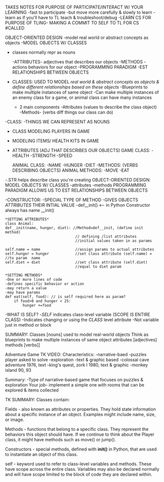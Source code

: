 TAKES NOTES FOR PURPOSE OF PARTICIPATE/INTERACT W/ YOUR LEARNING
-fast to participate
-but move more carefully & slowly to learn 
-learn as if you'll have to TL teach & troubleshoot/debug
-LEARN CS FOR PURPOSE OF TLING- MAKING A COMMIT TO SELF TO TL FOR CS #CALLED

OBJECT-ORIENTED DESIGN
-model real world or abstract concepts as objects
-MODEL OBJECTS W/ CLASSES
- classes normally repr as nouns

    -ATTRIBUTES- adjectives that describes our objects
    -METHODS - actions behaviors for our object
    -PROGRAMMING PARADIGM
    -EST RELATIONSHIPS BETWEEN OBJECTS

- CLASSES: USED TO MODEL *real world & abstract concepts as objects & define different relationships based on these objects* 
    -Blueprints to make multiple instances of same object
    -Can make multiple instances of an enemy class for a game, or
    animal class can have many instances
    - 2 main components
        -Attributes (values to describe the class object)
        -Methods- (verbs diff things our class can do)

-CLASS: -THINGS WE CAN REPRESENT AS NOUNS
- CLASS MODELING PLAYERS IN GAME
- MODELING ITEMS/ HEALTH KITS IN GAME
- ATTRIBUTES (ADJ THAT DESCRIBES OUR OBJECTS)
    GAME CLASS:
    -HEALTH
    -STRENGTH
    -SPEED

    ANIMAL CLASS:
    -NAME
    -HUNGER
    -DIET
-METHODS: (VERBS DESCRIBING OBJECTS)
    ANIMAL METHODS:
    -MOVE
    -EAT
    

-.STR helps describe class you're creating
OBJECT-ORIENTED DESIGN:
MODEL OBJECTS W/ CLASSES
-attributes
-methods
PROGRAMMING PARADIGM
ALLOWS US TO EST RELATIONSHIPS BETWEEN OBJECTS

-CONSTRUCTOR:
    -SPECIAL TYPE OF METHOD
    -GIVES OBJECTS *ATTRIBUTES* THEIR INTIAL VALUE
    -def__init() <-- in Python Constructor always has name __init()

    *SETTING ATTRIBUTES*
    class Animal:
    def__init(name, hunger, diet): //Method=def__init, (define init                                         method)
                                    // defining /list attributes
                                    //initial values taken in as params
    
    self.name = name                //assign params to actual attributes 
    self.hunger = hunger            //set class attribute (self.name) =                                    //to param  name
    self.diet = diet                //set class attribute (self.diet)
                                    //equal to diet param

    *SETTING METHODS*
    -One or more lines of code
    -defines specific behavior or action
    -may return a value
    -may have params
    def eat(self, food): // is self required here as param?
        if food>0 and hunger < 25:
            hunger +=food
    
-WHAT IS SELF? 
    -*SELF* indicates class-level variable (SCOPE IS ENTIRE CLASS)
    -Indicates changing or using the *CLASS* level attribute
    -Not variable just in method or block


SUMMARY:
Classes [nouns] used to model real-world objects
Think as blueprints to make multiple instances of same object
attributes [adjectives]
methods [verbs]]

Adventure Game TK VIDEO:
Characteristics:
-narrative-baed
-puzzles player asked to solve
-exploration
-text & graphic based
-colossal cave adventure 1976, text
-king's quest, zork I 1980, text & graphic
-monkey island 90, 93

Summary: 
-Type of narrative-based game that focuses on puzzles & exploration
Your job- implement a simple one with rooms that can be explored & items collected

TK SUMMARY:
Classes contain:

Fields - also known as attributes or properties. They hold state information about a specific instance of an object. Examples might include name, size, or image.

Methods - functions that belong to a specific class. They represent the behaviors this object should have. If we continue to think about the Player class, it might have methods such as move() or jump().

Constructors - special methods, defined with __init()__ in Python, that are used to instantiate an object of this class.

self - keyword used to refer to class-level variables and methods. These have scope across the entire class. Variables may also be declared normally and will have scope limited to the block of code they are declared within.